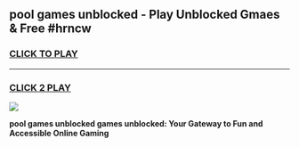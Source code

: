
## pool games unblocked - Play Unblocked Gmaes & Free #hrncw
<h3>
<a href="https://premium.freeplayer.one?title=pool_games_unblocked&ref=01M">CLICK TO PLAY</a></h3>
<hr>

<h3>
<a href="https://premium.freeplayer.one?title=pool_games_unblocked&ref=01M">CLICK 2 PLAY</a>
  
</h3>

<a href="https://premium.freeplayer.one?title=pool_games_unblocked&ref=01M"><img src="https://clearcache.store/games.png"></a>


**pool games unblocked games unblocked: Your Gateway to Fun and Accessible Online Gaming**

